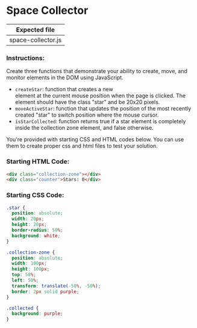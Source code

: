 # Space Collector

| Expected file      |
| ------------------ |
| space-collector.js |

### Instructions:

Create three functions that demonstrate your ability to create, move, and monitor elements in the DOM using JavaScript.

- `createStar`: function that creates a new <div> element at the current mouse position when the page is clicked. The element should have the class "star" and be 20x20 pixels.
- `moveActiveStar`: function that updates the position of the most recently created "star" to switch position where the mouse cursor.
- `isStarCollected`: function returns true if a star element is completely inside the collection zone element, and false otherwise.

You're provided with starting CSS and HTML codes below. You can use them to create proper css and html files to test your solution.

### Starting HTML Code:

```html
<div class="collection-zone"></div>
<div class="counter">Stars: 0</div>
```

### Starting CSS Code:

```css
.star {
  position: absolute;
  width: 20px;
  height: 20px;
  border-radius: 50%;
  background: white;
}

.collection-zone {
  position: absolute;
  width: 100px;
  height: 100px;
  top: 50%;
  left: 50%;
  transform: translate(-50%, -50%);
  border: 2px solid purple;
}

.collected {
  background: purple;
}
```
